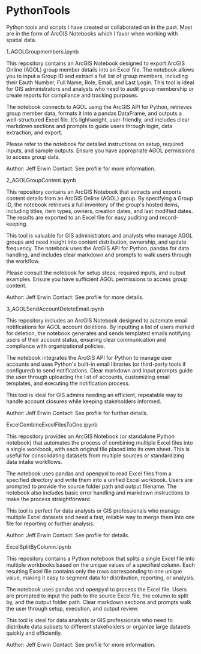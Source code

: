 # PythonTools
Python tools and scripts I have created or collaborated on in the past. Most are in the form of ArcGIS Notebooks which I favor when working with spatial data.

1_AGOLGroupmembers.ipynb

This repository contains an ArcGIS Notebook designed to export ArcGIS Online (AGOL) group member details into an Excel file. The notebook allows you to input a Group ID and extract a full list of group members, including their Eauth Number, Full Name, Role, Email, and Last Login. This tool is ideal for GIS administrators and analysts who need to audit group membership or create reports for compliance and tracking purposes.

The notebook connects to AGOL using the ArcGIS API for Python, retrieves group member data, formats it into a pandas DataFrame, and outputs a well-structured Excel file. It’s lightweight, user-friendly, and includes clear markdown sections and prompts to guide users through login, data extraction, and export.

Please refer to the notebook for detailed instructions on setup, required inputs, and sample outputs. Ensure you have appropriate AGOL permissions to access group data.

Author: Jeff Erwin Contact: See profile for more information.

2_AGOLGroupContent.ipynb

This repository contains an ArcGIS Notebook that extracts and exports content details from an ArcGIS Online (AGOL) group. By specifying a Group ID, the notebook retrieves a full inventory of the group's hosted items, including titles, item types, owners, creation dates, and last modified dates. The results are exported to an Excel file for easy auditing and record-keeping.

This tool is valuable for GIS administrators and analysts who manage AGOL groups and need insight into content distribution, ownership, and update frequency. The notebook uses the ArcGIS API for Python, pandas for data handling, and includes clear markdown and prompts to walk users through the workflow.

Please consult the notebook for setup steps, required inputs, and output examples. Ensure you have sufficient AGOL permissions to access group content.

Author: Jeff Erwin Contact: See profile for more details.

3_AGOLSendAccountDeleteEmail.ipynb

This repository includes an ArcGIS Notebook designed to automate email notifications for AGOL account deletions. By inputting a list of users marked for deletion, the notebook generates and sends templated emails notifying users of their account status, ensuring clear communication and compliance with organizational policies.

The notebook integrates the ArcGIS API for Python to manage user accounts and uses Python's built-in email libraries (or third-party tools if configured) to send notifications. Clear markdown and input prompts guide the user through uploading the list of accounts, customizing email templates, and executing the notification process.

This tool is ideal for GIS admins needing an efficient, repeatable way to handle account closures while keeping stakeholders informed.

Author: Jeff Erwin Contact: See profile for further details.

ExcelCombineExcelFilesToOne.ipynb

This repository provides an ArcGIS Notebook (or standalone Python notebook) that automates the process of combining multiple Excel files into a single workbook, with each original file placed into its own sheet. This is useful for consolidating datasets from multiple sources or standardizing data intake workflows.

The notebook uses pandas and openpyxl to read Excel files from a specified directory and write them into a unified Excel workbook. Users are prompted to provide the source folder path and output filename. The notebook also includes basic error handling and markdown instructions to make the process straightforward.

This tool is perfect for data analysts or GIS professionals who manage multiple Excel datasets and need a fast, reliable way to merge them into one file for reporting or further analysis.

Author: Jeff Erwin Contact: See profile for details.

ExcelSplitByColumn.ipynb

This repository contains a Python notebook that splits a single Excel file into multiple workbooks based on the unique values of a specified column. Each resulting Excel file contains only the rows corresponding to one unique value, making it easy to segment data for distribution, reporting, or analysis.

The notebook uses pandas and openpyxl to process the Excel file. Users are prompted to input the path to the source Excel file, the column to split by, and the output folder path. Clear markdown sections and prompts walk the user through setup, execution, and output review.

This tool is ideal for data analysts or GIS professionals who need to distribute data subsets to different stakeholders or organize large datasets quickly and efficiently.

Author: Jeff Erwin Contact: See profile for more information.


